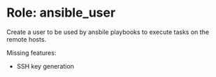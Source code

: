 # Role: ansible_user

Create a user to be used by ansbile playbooks to execute tasks on the remote hosts.

Missing features:
- SSH key generation
